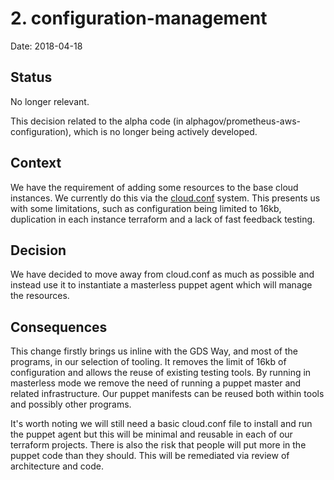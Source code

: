 # 2. configuration-management

Date: 2018-04-18

## Status

No longer relevant.

This decision related to the alpha code (in
alphagov/prometheus-aws-configuration), which is no longer being
actively developed.

## Context

We have the requirement of adding some resources to the base cloud instances. We currently do
this via the [cloud.conf](https://github.com/alphagov/prometheus-aws-configuration/blob/375f34600e373aa0e4c66fcae032ceee361d8c21/terraform/modules/prometheus/cloud.conf) system. This presents us with some limitations, such as configuration
being limited to 16kb, duplication in each instance terraform and a lack of fast feedback testing.

## Decision

We have decided to move away from cloud.conf as much as possible and instead use it to instantiate
a masterless puppet agent which will manage the resources.

## Consequences

This change firstly brings us inline with the GDS Way, and most of the programs, in our selection of
tooling. It removes the limit of 16kb of configuration and allows the reuse of existing testing tools.
By running in masterless mode we remove the need of running a puppet master and related infrastructure.
Our puppet manifests can be reused both within tools and possibly other programs.

It's worth noting we will still need a basic cloud.conf file to install and run the puppet agent but this
will be minimal and reusable in each of our terraform projects. There is also the risk that people will 
put more in the puppet code than they should. This will be remediated via review of 
architecture and code.
